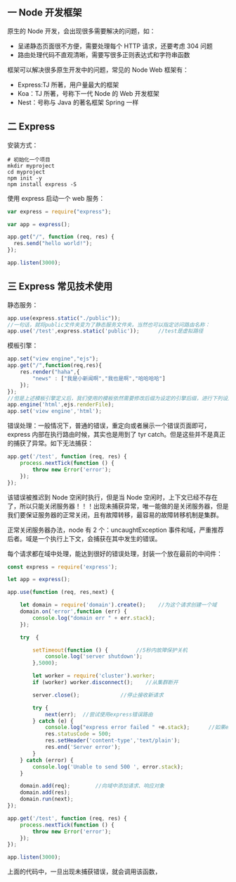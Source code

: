 ## 一 Node 开发框架

原生的 Node 开发，会出现很多需要解决的问题，如：

- 呈递静态页面很不方便，需要处理每个 HTTP 请求，还要考虑 304 问题
- 路由处理代码不直观清晰，需要写很多正则表达式和字符串函数

框架可以解决很多原生开发中的问题，常见的 Node Web 框架有：

- Express:TJ 所著，用户量最大的框架
- Koa：TJ 所著，号称下一代 Node 的 Web 开发框架
- Nest：号称与 Java 的著名框架 Spring 一样

## 二 Express

安装方式：

```
# 初始化一个项目
mkdir myproject
cd myproject
npm init -y
npm install express -S
```

使用 express 启动一个 web 服务：

```js
var express = require("express");

var app = express();

app.get("/", function (req, res) {
  res.send("hello world!");
});

app.listen(3000);
```

## 三 Express 常见技术使用

静态服务：

```JavaScript
app.use(express.static("./public"));
//一句话，就将public文件夹变为了静态服务文件夹。当然也可以指定访问路由名称：
app.use('/test',express.static('public'));		//test是虚拟路径
```

模板引擎：

```JavaScript
app.set("view engine","ejs");
app.get("/",function(req,res){
    res.render("haha",{
        "news" : ["我是小新闻啊","我也是啊","哈哈哈哈"]
    });
});
//但是上述模板引擎定义后，我们使用的模板依然需要修改后缀为设定的引擎后缀，进行下列设定，无需修改html后缀：
app.engine('html',ejs.renderFile);
app.set('view engine','html');
```

错误处理：一般情况下，普通的错误，重定向或者展示一个错误页面即可，express 内部在执行路由时候，其实也是用到了 tyr catch。但是这些并不是真正的捕获了异常。如下无法捕获：

```JavaScript
app.get('/test', function (req, res) {
    process.nextTick(function () {
        throw new Error('error');
    });
});
```

该错误被推迟到 Node 空闲时执行，但是当 Node 空闲时，上下文已经不存在了，所以只能关闭服务器！！！出现未捕获异常，唯一能做的是关闭服务器，但是我们要保证服务器的正常关闭，且有故障转移，最容易的故障转移机制是集群。

正常关闭服务器办法，node 有 2 个：uncaughtException 事件和域，严重推荐后者。域是一个执行上下文，会捕获在其中发生的错误。

每个请求都在域中处理，能达到很好的错误处理，封装一个放在最前的中间件：

```JavaScript
const express = require('express');

let app = express();

app.use(function (req, res,next) {

    let domain = require('domain').create();    //为这个请求创建一个域
    domain.on('error',function (err) {
        console.log("domain err " + err.stack);
    });

    try  {

        setTimeout(function () {         //5秒内故障保护关机
            console.log('server shutdown');
        },5000);

        let worker = require('cluster').worker;
        if (worker) worker.disconnect();    //从集群断开

        server.close();             //停止接收新请求

        try {
            next(err);  //尝试使用express错误路由
        } catch (e) {
            console.log("express error failed " +e.stack);      //如果express错误路由失效
            res.statusCode = 500;
            res.setHeader('content-type','text/plain');
            res.end('Server error');
        }
    } catch (error) {
        console.log('Unable to send 500 ', error.stack);
    }

    domain.add(req);        //向域中添加请求、响应对象
    domain.add(res);
    domain.run(next);
});

app.get('/test', function (req, res) {
    process.nextTick(function () {
        throw new Error('error');
    });
});

app.listen(3000);
```

上面的代码中，一旦出现未捕获错误，就会调用该函数，
